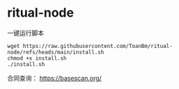 # ritual-node
一键运行脚本
```
wget https://raw.githubusercontent.com/ToanBm/ritual-node/refs/heads/main/install.sh
chmod +x install.sh
./install.sh
```
合同查询：
https://basescan.org/
